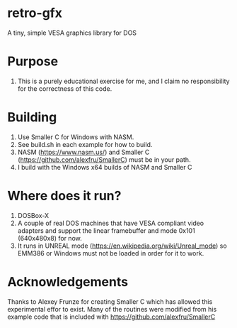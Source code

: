 # retro-gfx
A tiny, simple VESA graphics library for DOS

# Purpose
1. This is a purely educational exercise for me, and I claim no responsibility for the correctness of this code.

# Building

1. Use Smaller C for Windows with NASM.
2. See build.sh in each example for how to build.
3. NASM (https://www.nasm.us/) and Smaller C (https://github.com/alexfru/SmallerC) must be in your path.
4. I build with the Windows x64 builds of NASM and Smaller C

# Where does it run?
1. DOSBox-X
2. A couple of real DOS machines that have VESA compliant video adapters and support the linear framebuffer and mode 0x101 (640x480x8) for now.
3. It runs in UNREAL mode (https://en.wikipedia.org/wiki/Unreal_mode) so EMM386 or Windows must not be loaded in order for it to work.


# Acknowledgements

Thanks to Alexey Frunze for creating Smaller C which has allowed this experimental effor to exist. 
Many of the routines were modified from his example code that is included with https://github.com/alexfru/SmallerC
